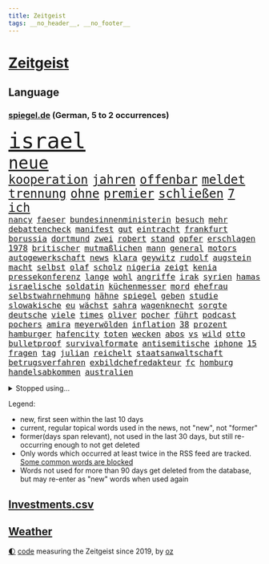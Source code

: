 ```yaml
---
title: Zeitgeist
tags: __no_header__, __no_footer__
---
```


# [Zeitgeist](https://oliz.io/zeitgeist/)

## Language

<h3><a href="https://www.spiegel.de" target="_blank">spiegel.de</a> (German, 5 to 2 occurrences)</h3>
<p style="font-family:monospace">
<span style="font-size:32pt"><a href="news_links.html#israel" class="current">israel</a></span>
<br>
<span style="font-size:25pt"><a href="news_links.html#neue" class="current">neue</a></span>
<br>
<span style="font-size:18pt"><a href="news_links.html#kooperation" class="current">kooperation</a></span>
<span style="font-size:18pt"><a href="news_links.html#jahren" class="current">jahren</a></span>
<span style="font-size:18pt"><a href="news_links.html#offenbar" class="current">offenbar</a></span>
<span style="font-size:18pt"><a href="news_links.html#meldet" class="current">meldet</a></span>
<span style="font-size:18pt"><a href="news_links.html#trennung" class="current">trennung</a></span>
<span style="font-size:18pt"><a href="news_links.html#ohne" class="current">ohne</a></span>
<span style="font-size:18pt"><a href="news_links.html#premier" class="current">premier</a></span>
<span style="font-size:18pt"><a href="news_links.html#schließen" class="current">schließen</a></span>
<span style="font-size:18pt"><a href="news_links.html#7" class="current">7</a></span>
<span style="font-size:18pt"><a href="news_links.html#ich" class="current">ich</a></span>
<br>
<span style="font-size:12pt"><a href="news_links.html#nancy" class="current">nancy</a></span>
<span style="font-size:12pt"><a href="news_links.html#faeser" class="current">faeser</a></span>
<span style="font-size:12pt"><a href="news_links.html#bundesinnenministerin" class="current">bundesinnenministerin</a></span>
<span style="font-size:12pt"><a href="news_links.html#besuch" class="current">besuch</a></span>
<span style="font-size:12pt"><a href="news_links.html#mehr" class="current">mehr</a></span>
<span style="font-size:12pt"><a href="news_links.html#debattencheck" class="new">debattencheck</a></span>
<span style="font-size:12pt"><a href="news_links.html#manifest" class="new">manifest</a></span>
<span style="font-size:12pt"><a href="news_links.html#gut" class="current">gut</a></span>
<span style="font-size:12pt"><a href="news_links.html#eintracht" class="current">eintracht</a></span>
<span style="font-size:12pt"><a href="news_links.html#frankfurt" class="current">frankfurt</a></span>
<span style="font-size:12pt"><a href="news_links.html#borussia" class="current">borussia</a></span>
<span style="font-size:12pt"><a href="news_links.html#dortmund" class="current">dortmund</a></span>
<span style="font-size:12pt"><a href="news_links.html#zwei" class="current">zwei</a></span>
<span style="font-size:12pt"><a href="news_links.html#robert" class="current">robert</a></span>
<span style="font-size:12pt"><a href="news_links.html#stand" class="current">stand</a></span>
<span style="font-size:12pt"><a href="news_links.html#opfer" class="current">opfer</a></span>
<span style="font-size:12pt"><a href="news_links.html#erschlagen" class="current">erschlagen</a></span>
<span style="font-size:12pt"><a href="news_links.html#1978" class="current">1978</a></span>
<span style="font-size:12pt"><a href="news_links.html#britischer" class="current">britischer</a></span>
<span style="font-size:12pt"><a href="news_links.html#mutmaßlichen" class="current">mutmaßlichen</a></span>
<span style="font-size:12pt"><a href="news_links.html#mann" class="current">mann</a></span>
<span style="font-size:12pt"><a href="news_links.html#general" class="current">general</a></span>
<span style="font-size:12pt"><a href="news_links.html#motors" class="current">motors</a></span>
<span style="font-size:12pt"><a href="news_links.html#autogewerkschaft" class="new">autogewerkschaft</a></span>
<span style="font-size:12pt"><a href="news_links.html#news" class="current">news</a></span>
<span style="font-size:12pt"><a href="news_links.html#klara" class="current">klara</a></span>
<span style="font-size:12pt"><a href="news_links.html#geywitz" class="current">geywitz</a></span>
<span style="font-size:12pt"><a href="news_links.html#rudolf" class="current">rudolf</a></span>
<span style="font-size:12pt"><a href="news_links.html#augstein" class="current">augstein</a></span>
<span style="font-size:12pt"><a href="news_links.html#macht" class="current">macht</a></span>
<span style="font-size:12pt"><a href="news_links.html#selbst" class="current">selbst</a></span>
<span style="font-size:12pt"><a href="news_links.html#olaf" class="current">olaf</a></span>
<span style="font-size:12pt"><a href="news_links.html#scholz" class="current">scholz</a></span>
<span style="font-size:12pt"><a href="news_links.html#nigeria" class="current">nigeria</a></span>
<span style="font-size:12pt"><a href="news_links.html#zeigt" class="current">zeigt</a></span>
<span style="font-size:12pt"><a href="news_links.html#kenia" class="current">kenia</a></span>
<span style="font-size:12pt"><a href="news_links.html#pressekonferenz" class="current">pressekonferenz</a></span>
<span style="font-size:12pt"><a href="news_links.html#lange" class="current">lange</a></span>
<span style="font-size:12pt"><a href="news_links.html#wohl" class="current">wohl</a></span>
<span style="font-size:12pt"><a href="news_links.html#angriffe" class="current">angriffe</a></span>
<span style="font-size:12pt"><a href="news_links.html#irak" class="current">irak</a></span>
<span style="font-size:12pt"><a href="news_links.html#syrien" class="current">syrien</a></span>
<span style="font-size:12pt"><a href="news_links.html#hamas" class="current">hamas</a></span>
<span style="font-size:12pt"><a href="news_links.html#israelische" class="current">israelische</a></span>
<span style="font-size:12pt"><a href="news_links.html#soldatin" class="new">soldatin</a></span>
<span style="font-size:12pt"><a href="news_links.html#küchenmesser" class="current">küchenmesser</a></span>
<span style="font-size:12pt"><a href="news_links.html#mord" class="current">mord</a></span>
<span style="font-size:12pt"><a href="news_links.html#ehefrau" class="current">ehefrau</a></span>
<span style="font-size:12pt"><a href="news_links.html#selbstwahrnehmung" class="new">selbstwahrnehmung</a></span>
<span style="font-size:12pt"><a href="news_links.html#hähne" class="new">hähne</a></span>
<span style="font-size:12pt"><a href="news_links.html#spiegel" class="current">spiegel</a></span>
<span style="font-size:12pt"><a href="news_links.html#geben" class="current">geben</a></span>
<span style="font-size:12pt"><a href="news_links.html#studie" class="current">studie</a></span>
<span style="font-size:12pt"><a href="news_links.html#slowakische" class="current">slowakische</a></span>
<span style="font-size:12pt"><a href="news_links.html#eu" class="current">eu</a></span>
<span style="font-size:12pt"><a href="news_links.html#wächst" class="current">wächst</a></span>
<span style="font-size:12pt"><a href="news_links.html#sahra" class="current">sahra</a></span>
<span style="font-size:12pt"><a href="news_links.html#wagenknecht" class="current">wagenknecht</a></span>
<span style="font-size:12pt"><a href="news_links.html#sorgte" class="current">sorgte</a></span>
<span style="font-size:12pt"><a href="news_links.html#deutsche" class="current">deutsche</a></span>
<span style="font-size:12pt"><a href="news_links.html#viele" class="current">viele</a></span>
<span style="font-size:12pt"><a href="news_links.html#times" class="current">times</a></span>
<span style="font-size:12pt"><a href="news_links.html#oliver" class="current">oliver</a></span>
<span style="font-size:12pt"><a href="news_links.html#pocher" class="current">pocher</a></span>
<span style="font-size:12pt"><a href="news_links.html#führt" class="current">führt</a></span>
<span style="font-size:12pt"><a href="news_links.html#podcast" class="current">podcast</a></span>
<span style="font-size:12pt"><a href="news_links.html#pochers" class="new">pochers</a></span>
<span style="font-size:12pt"><a href="news_links.html#amira" class="current">amira</a></span>
<span style="font-size:12pt"><a href="news_links.html#meyerwölden" class="new">meyerwölden</a></span>
<span style="font-size:12pt"><a href="news_links.html#inflation" class="current">inflation</a></span>
<span style="font-size:12pt"><a href="news_links.html#38" class="current">38</a></span>
<span style="font-size:12pt"><a href="news_links.html#prozent" class="current">prozent</a></span>
<span style="font-size:12pt"><a href="news_links.html#hamburger" class="current">hamburger</a></span>
<span style="font-size:12pt"><a href="news_links.html#hafencity" class="current">hafencity</a></span>
<span style="font-size:12pt"><a href="news_links.html#toten" class="current">toten</a></span>
<span style="font-size:12pt"><a href="news_links.html#wecken" class="new">wecken</a></span>
<span style="font-size:12pt"><a href="news_links.html#abos" class="new">abos</a></span>
<span style="font-size:12pt"><a href="news_links.html#vs" class="current">vs</a></span>
<span style="font-size:12pt"><a href="news_links.html#wild" class="current">wild</a></span>
<span style="font-size:12pt"><a href="news_links.html#otto" class="current">otto</a></span>
<span style="font-size:12pt"><a href="news_links.html#bulletproof" class="new">bulletproof</a></span>
<span style="font-size:12pt"><a href="news_links.html#survivalformate" class="new">survivalformate</a></span>
<span style="font-size:12pt"><a href="news_links.html#antisemitische" class="current">antisemitische</a></span>
<span style="font-size:12pt"><a href="news_links.html#iphone" class="current">iphone</a></span>
<span style="font-size:12pt"><a href="news_links.html#15" class="current">15</a></span>
<span style="font-size:12pt"><a href="news_links.html#fragen" class="current">fragen</a></span>
<span style="font-size:12pt"><a href="news_links.html#tag" class="current">tag</a></span>
<span style="font-size:12pt"><a href="news_links.html#julian" class="current">julian</a></span>
<span style="font-size:12pt"><a href="news_links.html#reichelt" class="current">reichelt</a></span>
<span style="font-size:12pt"><a href="news_links.html#staatsanwaltschaft" class="current">staatsanwaltschaft</a></span>
<span style="font-size:12pt"><a href="news_links.html#betrugsverfahren" class="new">betrugsverfahren</a></span>
<span style="font-size:12pt"><a href="news_links.html#exbildchefredakteur" class="current">exbildchefredakteur</a></span>
<span style="font-size:12pt"><a href="news_links.html#fc" class="current">fc</a></span>
<span style="font-size:12pt"><a href="news_links.html#homburg" class="new">homburg</a></span>
<span style="font-size:12pt"><a href="news_links.html#handelsabkommen" class="new">handelsabkommen</a></span>
<span style="font-size:12pt"><a href="news_links.html#australien" class="current">australien</a></span>
</p>
<details>
<summary>Stopped using...</summary>
<p class="former" style="font-size:12pt">
pause(1104) positionen(1104) dienst(1102) investoren(1102) lisa(1102) prüfung(1102) bekanntesten(1100) liste(1100) reduziert(1100) tests(1100) verdächtiger(1100) antreten(1099) besitzer(1099) diktator(1099) einzug(1099) gehe(1099) kabinett(1099) niedersachsen(1099) schnee(1099) studierenden(1099) untersuchungen(1099) vergewaltigt(1099) verschiedene(1099) ausgesprochen(1098) besetzt(1098) durchsetzen(1098) eingereicht(1098) höher(1098) philippinen(1098) strafen(1098) vfl(1098) abstimmen(1097) arsenal(1097) bedeuten(1097) begründung(1097) gefeiert(1097) gelegt(1097) infektionen(1097) mali(1097) nachwuchs(1097) nahverkehr(1097) 2015(1096) 50000(1096) ausnahmen(1096) bisschen(1096) bremer(1096) drehen(1096) fuhr(1096) tschechien(1096) verhängte(1096) athleten(1095) aufsehen(1095) beschwerden(1095) beschäftigten(1095) john(1095) korruption(1095) schwangerschaft(1095) solle(1095) verschärft(1095) aufnehmen(1094) bedenken(1094) eingebrochen(1094) flick(1094) genannt(1094) konfrontiert(1094) lust(1094) ersetzen(1093) falsche(1093) juni(1093) kräftig(1093) sexueller(1093) villa(1093) breitet(1092) mediziner(1092) wirtschaftsministerium(1092) brauchte(1091) sperrt(1091) super(1091) wirkung(1091) bahnhof(1090) machthaber(1090) nummer(1090) verschwand(1090) vorsprung(1090) warf(1090) zoo(1090) george(1089) milliarde(1089) schülerinnen(1089) anbieten(1088) halben(1088) wirtschaftlichen(1088) australische(1087) medienbericht(1087) wende(1087) präsidentin(1086) eigentümer(1085) umsatz(1085) verfolgt(1085) nachbarn(1084) vw(1084) bande(1083) design(1083) ehe(1083) kinos(1083) kim(1081) mehrerer(1081) spiegelumfrage(1081) erfunden(1080) februar(1080) kindes(1080) konsum(1080) schnellen(1079) verzichten(1079) erwischt(1076) münster(1076) aufarbeitung(1074) aufgetaucht(1074) empfehlung(1074) spitzenreiter(1074) bisherigen(1073) landet(1073) unzufrieden(1072) gehörte(1070) vorgegangen(1069) mitarbeiterin(1068) ämter(1067) einig(1066) präsenz(1066) holte(1065) konferenz(1065) automatisch(1062) hype(1061) georg(1058) möglichkeiten(1057) identität(1056) herausforderung(1054) kontert(1047) aktionen(1031) marine(1031) cdu/csu(1028) wetterdienst(1016) umbau(1002) 95(994) direkten(949) notstand(948) happy(936) strecken(936) übrig(916) banken(894) holz(880) videoaufnahmen(863) ministerin(846) volk(840) arme(839) kleidung(838) truppe(835) freigesprochen(828) kilogramm(824) partnerschaft(822) superstars(806) gremium(802) schwarz(786) funktionen(776) zurückziehen(772) hoffenheim(770) machtübernahme(769) illegaler(764) gehälter(756) gewandt(756) entstanden(753) erreichte(752) irritiert(752) tiger(751) fehlender(749) anton(746) bekräftigt(744) großbank(742) einigt(738) beeinflusst(735) hofreiter(731) menschlichkeit(714) umsetzung(714) lieferungen(711) gletscher(703) nutzung(701) kürzer(696) reine(692) schusswaffen(691) coaching(690) schienen(689) gewaltsamen(688) akw(687) tradition(686) kiews(682) stephen(677) einfacher(676) erwiesen(676) angekündigte(669) pink(667) windräder(659) symbol(653) oscar(652) gefühle(651) wolf(647) krim(644) verkündete(642) neuwagen(639) spektakel(638) explosionen(629) ergeben(612) seoul(609) mbappé(601) abgeschafft(599) dubiosen(588) spiegeltitelstory(588) ankommt(579) fünften(579) kremltruppen(578) schneiden(577) angriffskrieg(572) 34(571) ungewiss(565) begrenzt(562) koch(562) prominenter(558) königsklasse(553) pole(553) fox(552) erlauben(549) herrschte(549) spannung(545) verzichtete(531) indische(529) erfurt(516) isoliert(513) politisches(509) brennende(508) chefs(503) zunahme(502) ausgebaut(501) ausgezahlt(498) exmann(498) jugendlicher(493) inmitten(491) veröffentlichen(490) drin(484) zulassung(483) fahrgäste(482) justizminister(481) verunglückten(480) zuwanderung(479) polizeibeamte(478) gegenzug(477) älter(476) plädieren(474) olympiasiegerin(473) kampagne(469) genauer(466) umkämpfte(466) krebserkrankung(464) neueste(445) freispruch(439) protestbewegung(436) wagnersöldner(433) wärmepumpen(428) streiks(424) vizekanzler(423) 19jähriger(420) angezeigt(418) schickte(415) boni(408) kündigung(408) banden(407) vergisst(406) angeblicher(405) gendern(404) satellitenbilder(403) kanadischen(397) kita(396) nutzern(394) beobachter(387) winzer(387) monika(385) militärexperte(384) entzieht(382) scheinbar(382) halbzeit(379) nationaltrainer(379) persönlichen(379) angreifen(378) eineinhalb(375) rutscht(374) verhältnissen(374) elektronische(371) sportdirektor(371) erzeugerpreise(365) versehen(364) belege(362) pakete(362) großeinsatz(357) chaotische(356) baustellen(354) deutschem(353) kohl(352) beerdigt(350) umfassende(349) beantragen(347) uskonzern(346) steuert(345) bachmut(343) spielzeug(340) paus(339) songs(339) human(335) one(331) ausharren(330) düstere(327) unerlaubt(324) serben(323) artenschutz(318) zehntausenden(318) bewerben(316) streben(316) fotograf(314) rupert(314) verlorenen(313) euphorie(310) 2011(309) vorsichtig(308) interviews(307) verarbeiten(307) kontrollen(306) check(305) totschlags(305) marcel(304) gefallene(302) banker(300) heiraten(299) fachkräften(298) geschosse(298) kulturkampf(297) dritter(294) verwendet(294) unglaublich(293) mail(288) bruchteil(286) lockt(286) traditionellen(286) gebet(285) bass(284) sensation(283) viertagewoche(281) ignorieren(279) manfred(279) weber(279) zufällig(278) applaus(277) staatsgebiet(274) eiltempo(273) luftverschmutzung(273) psg(273) missbrauchsvorwürfen(272) wohlstand(272) grünenchefin(269) ricarda(269) zwingt(269) profifußball(268) wilden(268) umweltschutz(265) chatgpt(263) temperatur(263) gewaltvorwürfe(261) hitlergruß(261) rivale(261) minderjährig(260) menschlichen(259) 52(258) openai(258) unosicherheitsrat(258) outfits(257) steigert(257) wagnerchef(257) startups(255) katastrophal(254) gelangt(253) neubau(253) 5000(252) justizreform(252) nötigung(251) sätze(250) gedemütigt(249) wunden(249) highlight(248) maximilian(248) annehmen(245) bestrafen(245) baltikum(244) filmen(244) manöver(244) cumexskandal(243) elch(241) junior(241) präsidentschaftskandidat(241) fernhalten(240) laufbahn(239) sondervermögen(239) europawahl(238) tarifverhandlungen(238) spielerinnen(237) saintgermain(235) toll(235) ministerpräsidenten(234) augenhöhe(231) zuwachs(231) lampedusa(230) ausflug(229) lieferte(229) premiers(229) sächsische(229) anpassen(228) trier(228) anhand(226) arbeitskampf(226) leiterin(225) rivalen(225) autoindustrie(224) genervt(224) abbrechen(221) bewerten(221) zwickau(221) feinstaub(220) mischung(220) schlappe(220) supermarktkette(220) haushaltsstreit(219) konzernen(219) verschont(219) warb(219) blüht(218) 30000(217) rekonstruieren(217) flutkatastrophe(215) verschwörungsmythen(214) beweismittel(212) kindergrundsicherung(212) lebenslanger(210) leuchten(210) gesprächen(207) jewgenij(207) kartellamt(205) germany(204) name(204) urteilte(204) denkmal(203) fehde(203) leonardo(203) qualifying(203) schwedischen(203) ethnische(201) rüstungskonzern(201) verursachte(199) aktueller(198) bewertungen(198) pen(198) machtdemonstration(197) portal(196) spiegeltalk(196) machtwort(195) w(195) jpmorgan(194) linksextremen(194) mails(194) angelegenheit(192) einspruch(192) deutliches(191) drama(191) involviert(190) marseille(190) zentrales(190) bewährung(188) brown(188) vereinbaren(188) erteilen(187) aussterben(186) inneren(186) ubs(186) gewalttaten(185) schwankt(185) heben(184) schottischen(183) gesundheitlichen(182) greenwashing(182) legalisieren(182) rückhalt(182) schadstoffe(182) birgt(181) freizeitpark(181) karlheinz(181) versammelten(181) fußballbund(178) droge(175) niemandem(175) hausdurchsuchung(174) kolo(174) muani(174) randal(174) begrüßen(173) heimatstadt(173) helmut(173) kinderarmut(173) lina(173) beweis(172) fühlte(172) dgb(171) konrad(171) niedergestochen(171) radprofi(171) unterschiedlichen(171) stolpern(170) constantin(169) ost(169) rudy(169) sponsor(169) klettern(168) nachbarschaftsstreit(168) bestellte(166) gräfenhausen(166) bürgerkriegs(165) fahndung(165) edeka(164) halbjahr(164) mach(163) sang(163) schusswechsel(163) tönen(163) optimismus(162) gekappt(161) rotenburg(160) uboot(160) erfordert(159) rezepte(158) explodiert(157) selbstversuch(157) support(157) dfbauswahl(156) seltsame(156) funk(155) geldwäsche(155) meilenstein(155) spdfraktion(155) bestzeit(154) ifo(154) treffens(153) male(151) übergibt(151) gelegen(150) hamm(150) iphones(150) preiskampf(150) prominentem(150) fabriken(149) zürich(149) 53jährige(148) chase(148) drehbuchautoren(147) sexualstraftäter(147) bildungsminister(146) morde(146) auftritts(145) glückliche(145) gewürdigt(144) rekrutieren(144) chialo(143) ethnischen(143) gewollt(143) großvaters(143) kultursenator(143) zugespitzt(143) kurioser(142) schulleiter(142) absurd(141) diego(141) polnisches(141) schwärmt(141) spielplatz(141) heilen(140) musikalische(140) verwechselt(140) vice(140) weltbeste(140) schlagabtausch(139) sommerurlaub(139) gesellschaftlichen(138) versöhnliche(138) gebietsgewinne(137) motor(137) ausreichen(136) übergang(136) speicher(135) diplomatischen(134) gunst(134) heinzchristian(134) strache(134) einzigartige(133) evpchef(133) gestrandet(133) giuliani(133) reagan(133) ronald(133) verfassungsbeschwerde(133) donezk(132) leistet(132) pakt(132) arne(131) besiegelt(131) epstein(131) erdrutsch(131) friedhof(131) jeffrey(131) weltstar(131) wuchs(131) südeuropa(130) wärme(130) cool(129) erlangte(129) pfleger(129) beratern(128) drastische(128) gasspeicher(128) wappnet(128) beckenbauer(127) gegenmittel(127) selbstständig(127) einziehen(126) hagel(126) kylian(126) nachtzug(126) ussenator(126) we(126) erika(125) menschlicher(125) sizilien(125) neunzigerjahre(124) demokratiebewegung(122) kreuzung(122) rummenigge(122) 38jähriger(121) abenteuer(120) renommierten(120) sätzen(120) verlorene(120) topspielerinnen(119) wümme(119) zulasten(119) gehoben(118) grundsätzliche(118) abgeschoben(117) aufgetreten(116) helene(116) marktführer(116) versäumnisse(116) kurti(115) kürzungen(115) vertreten(115) kannten(114) protestierende(114) achttausender(113) gehweg(113) missstände(113) erzwingen(112) kran(112) obersten(112) schleppend(112) schärferen(112) jeweils(111) metachef(111) plattformen(111) langjährigen(110) millionenfach(110) schnellstmöglich(110) populist(109) transfers(109) äthiopien(108) auflösung(107) ausgestellt(107) geht’s(107) neudelhi(107) parteivorstand(107) tierwohl(107) überarbeitet(107) auswahl(106) beworben(106) gesellschaftliche(106) ankunft(105) kadaver(105) telefon(105) unters(105) abgaswerten(104) eisbrecher(104) lud(104) millionenstrafe(104) präzise(104) unterschätzte(104) weltspitze(104) autokrat(103) düsseldorfer(103) ehemaliges(102) fleck(102) afdkandidat(101) anträge(101) klagten(101) vertrauter(101) wunde(101) cduvorsitzende(100) hauch(100) homophobe(100) gelb(99) luftverteidigung(99) standorte(99) wiesn(99) gestochen(98) leverkusens(98) report(98) wettbewerber(98) architekten(97) huawei(97) internetkonzern(97) popstars(97) prigoschins(97) smartwatches(97) tiefsee(97) beurlaubt(96) fahnden(96) griechischer(96) ross(96) marsch(95) meines(95) missbrauchsverdacht(95) verkehrskontrolle(95) verschwindet(95) wagnerkämpfer(95) angehäuft(94) dreitägige(94) essener(94) liebeserklärung(94) parteifreunde(94) seitenhieb(94) vorzeitigen(94) zwischenstopp(94) kleinste(93) zulieferer(93) ausgestorben(92) mitschüler(92) toptalente(92) travis(92) vergangen(92) verräter(92) zwölfjährige(92) abgebaut(91) erstellen(91) feindbild(91) nachhaltige(91) ökotest(91) übereinstimmenden(91) ausschließlich(90) kleiderordnung(90) untergraben(90) weckruf(90) gutachter(89) irritierte(89) reportage(89) sos(89) wittert(89) albert(88) desaster(88) eingeplant(88) hose(88) kirchen(88) nahel(88) schneidet(87) verkehrswende(87) wählten(87) arbeitern(86) gasriesen(86) totem(86) asphalt(85) einnehmen(85) göteborg(85) kellner(85) quälen(85) üppige(85) biete(84) campen(84) einbaut(84) estate(84) prüfer(84) rapide(84) strotzt(84) unilever(84) beständig(83) global(83) hinterm(83) staus(83) varianten(83) vernünftig(83) schwitzen(82) totgeglaubte(82) verwahrt(82) andré(81) hunderttausend(81) inoffizielle(81) potenzieller(81) staatsbesuch(81) streitthemen(81) winzige(81) forschern(80) stützen(80) wahlsiege(80) überweist(80) altersklasse(79) autofrei(79) decker(79) europameister(79) larry(79) perfekter(79) einzuführen(78) industriestrompreis(78) jubelte(78) schönste(78) währende(78) 50+1regel(77) geächtet(77) himalaja(77) piastri(77) selbsttest(77) dhabi(76) himmelskörper(76) immobiliensektor(76) marie(76) sinnlos(76) startchancenprogramm(76) weltmeisterinnen(76) aggressives(75) anfühlt(75) ausschuss(75) becher(75) flyer(75) megan(75) moderieren(75) abenteuerlichen(74) bautzen(74) ladestationen(74) pools(74) sambia(74) ermittlungsarbeit(73) juristin(73) kampfpanzer(73) oppenheimer(73) schwesig(73) tank(73) vollen(73) atmete(72) bob(72) bvg(72) entthront(72) exemplar(72) ätzt(72) begrapscht(71) belohnt(71) gerichtsmediziner(71) isolation(71) jameswebbweltraumteleskops(71) subventionieren(71) utah(71) bürgerrat(70) exwirecardvorstand(70) flüchtiger(70) listenplatz(70) marsalek(70) rangliste(70) schwimmenden(70) aufgezeigt(69) bonucci(69) einzelfall(69) empfindlich(69) schüttet(69) ussoldaten(69) abneigung(68) adenauer(68) gruppenvergewaltigung(68) medienunternehmen(68) pilgern(68) bp(67) denselben(67) monatelange(67) schreiber(67) unerwartet(67) ungefährlich(67) abbau(66) alexia(66) costa(66) höxter(66) ko(66) orientieren(66) putellas(66) realitätscheck(66) südkoreanische(66) aufgegriffen(65) boykott(65) copilot(65) ideologie(65) libyschen(65) parteiinterne(65) sparer(65) unwohlsein(65) verprügelt(65) winde(65) fortschrittlich(64) pulverisiert(64) sonnensystem(64) spanierin(64) strafraum(64) visa(64) weltklimarat(64) frohms(63) jungferninseln(63) merle(63) podium(63) trainingsprogramm(63) vereint(63) weltfußballerin(63) eid(62) ifogeschäftsklimaindex(62) legoland(62) natoostflanke(62) stranden(62) verschlechtert(62) beschaffen(61) jetzige(61) kindesmissbrauch(61) vortag(61) airport(60) bestiegen(60) görlitzer(60) harmonie(60) heimatland(60) metern(60) o’connor(60) probt(60) rapinoe(60) sinéad(60) struktur(60) wohnraummangel(60) autofrachter(59) cd(59) großflächig(59) raststätten(59) trentino(59) verkaufsstart(59) verschwundener(59) durchzuhalten(58) fremantle(58) le(58) sportlerin(58) bayreuth(57) erkämpften(57) theateraufführung(57) verzögerungen(57) windrädern(57) überbewertet(57) ausbricht(56) ewigen(56) freundinnen(56) glich(56) hebel(56) nachvollziehen(56) rasche(56) routiniers(56) schriftstellers(56) spitzenpolitiker(56) südfront(56) ausverkauf(55) knie(55) lagune(55) untätigkeit(55) völkermord(55) abkehr(54) ausgestorbener(54) ausscheiden(54) einzelkritik(54) geschleppt(54) ideologischen(54) kandidiert(54) kartoffeln(54) migrationskrise(54) recklinghausen(54) webstars(54) extremismus(53) meteorologe(53) nathan(53) schwimmende(53) verteidigungsstrategie(53) wortgefechte(53) berufe(52) ehrung(52) erfolgreicher(52) gerichtsanhörung(52) profite(52) statue(52) tankstelle(52) wiederkommen(52) zelebriert(52) beirat(51) exfrau(51) lizzo(51) mislintat(51) voyager(51) baku(50) christina(50) deep(50) geschäftsleuten(50) leichenteile(50) verfolgung(50) überraschendes(50) betraut(49) swatch(49) verschmutzte(49) wmaufarbeitung(49) zigtausende(49) auffälligen(48) dorn(48) islam(48) privatleute(48) sangen(48) visavergabe(48) welten(48) afdkandidaten(47) alexa(47) niederlegen(47) rucksack(47) trolle(47) 82(46) bildungswesen(46) finanzkrise(46) freistaats(46) gadgets(46) gebühr(46) hindernis(46) kapsel(46) klimafonds(46) langfristige(46) picknick(46) topstürmer(46) wahrzeichen(46) unterschätzten(45) löscht(44) trainerjob(44) ärgert(44) freundlichen(43) hurrikansaison(43) pestizide(43) 03(42) abgestellt(42) badenwürttembergischen(42) comer(42) grönlands(42) krebserregende(42) lebensmittelpreise(42) staatsoper(42) störaktion(42) cdu/csufraktion(41) emporkömmlinge(41) evergrande(41) immobilienkrise(41) pokalsieg(41) steuererleichterung(41) ökologischen(41) jahrhunderts(40) mediales(40) normales(40) oxford(40) taxis(40) verbotene(40) yoon(40) überlegt(40) 57jährige(39) bespritzen(39) gewechselt(39) konjunkturprogramm(39) 52jährige(38) bundesligaabsteiger(38) dinos(38) hildesheim(38) johann(38) spieltagen(38) südfrankreich(38) atp(37) pflegt(37) schockieren(37) vereitelte(37) auktionshaus(36) beliefert(36) exfreundin(36) klimageld(36) rtl(36) alberto(35) disziplin(35) energiestandards(35) entlarven(35) flüssigerdgas(35) jenni(35) markigen(35) neubauten(35) núñez(35) sicherungsverwahrung(35) spiegelanfrage(35) veruntreuung(35) zeitschrift(35) festkleben(34) harmlos(34) verlangte(34) vwwerk(34) 71(33) autodach(33) beate(33) belohnung(33) genuss(33) jersey(33) orientierungslos(33) usarmee(33) waffengewalt(33) belastungsgrenze(32) bizarre(32) delhi(32) einstecken(32) interessierte(32) uswahl(32) uwe(32) überlagert(32) absturzes(31) anschaffung(31) bemerkungen(31) clip(31) flugzeugs(31) gewaltwelle(31) mangelhafte(31) raub(31) spdgeneralsekretär(31) zufallsopfer(31) übergriffig(31) exmitarbeiterin(30) kusseklat(30) nachgebessert(30) netzwerkstörung(30) nötige(30) schlechtesten(30) verspottet(30) wilfried(30) ägyptischen(30) rihanna(29) starkgemacht(29) vergleichen(29) versenkte(29) vettel(29) bahnhöfen(28) beerdigung(28) kantersieg(28) kurzgeschichten(28) mieterschutz(28) missbrauchen(28) onlineshop(28) erfassten(27) morgenstunden(27) weltmeistertrainer(27) 23jährigen(26) elementen(26) gleisen(26) libyen(26) norddeutschen(26) verirrt(26) bundesfinanzminister(25) dive(25) edle(25) gerügt(25) moderiert(25) mozart(25) demokrat(24) inhaftierter(24) afroamerikaner(23) bezahlbare(23) erforschte(23) klargestellt(23) menschenhändler(23) sanften(23) abrechnung(22) boniface(22) bunt(22) geschäftskunden(22) hansjoachim(22) heungmin(22) magenprobleme(22) schauspielern(22) sicherheitslage(22) son(22) spielfilm(22) verbrenneraus(22) versteckten(22) vollstreckt(22) watzke(22) altert(21) bundestagsvizepräsident(21) entziehen(21) feuern(21) haider(21) kinderfußball(21) konjunkturprognose(21) magie(21) parlamentspräsidium(21) schönbohm(21) taktischer(21) timm(21) zauberer(21) beleidigte(20) verbannen(20) windows(20) aluminium(19) flüchtlingsdrama(19) handtuch(19) heimspiel(19) heino(19) milley(19) pkkvorwurf(19) sardinien(19) usgeneralstabschef(19) 5g(18) 76(18) camilla(18) drohnenkrieg(18) monarchen(18) putzen(18) zugverkehr(18) 126(17) asylanträge(17) darstellung(17) impeachment(17) intakt(17) klimademonstranten(17) selbstbewusstsein(17) topmodel(17) unzulässige(17) werkstatt(17) appstores(16) armenische(16) efuels(16) harrte(16) meppen(16) middendorp(16) proben(16) senator(16) 50jährige(15) lebende(15) nordhausen(15) quarterback(15) schädel(15) schädeln(15) störgeräusche(15) freizügige(14) handelskette(14) kommissionschefin(14) kostjantyniwka(14) nachfahren(14) verwickelt(14) wemding(14) apotheker(13) bsichef(13) spektakuläre(13) ausbrach(12) darna(12) freigestellt(12) industriestrom(12) lauterbachs(12) metal(12) wallboxen(12) dfbbundestrainer(11) hingen(11) käfer(11) pragsdorf(11) tagesschausprecher(11) triebwerken(11) verteidigungsministeriums(11)
</p>
</details>
<p>Legend:
<ul>
<li><span class="new">new</span>, first seen within the last 10 days</li>
<li><span class="current">current</span>, regular topical words used in the news, not "new", not "former"</li>
<li><span class="former">former(days span relevant)</span>, not used in the last 30 days, but still re-occurring enough to not get deleted</li>
<li>Only words which occurred at least twice in the RSS feed are tracked. <a href="language/filters.py">Some common words are blocked</a></li>
<li>Words not used for more than 90 days get deleted from the database, but may re-enter as "new" words when used again</li>
</ul>
</p>

## [Investments](investments.html)[.csv](investments.csv)

## [Weather](weather.html)

<footer>
<a href="javascript:toggleTheme()" class="nav">🌓</a>
<a href="https://github.com/ooz/zeitgeist">code</a> measuring the Zeitgeist since 2019, by <a href="https://oliz.io">oz</a>
</footer>
